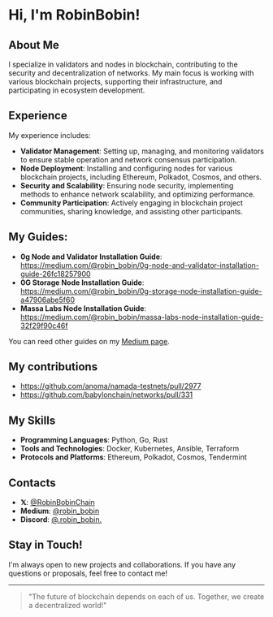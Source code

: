 # Hi, I'm RobinBobin!

## About Me
I specialize in validators and nodes in blockchain, contributing to the security and decentralization of networks. My main focus is working with various blockchain projects, supporting their infrastructure, and participating in ecosystem development.

## Experience
My experience includes:

- **Validator Management**: Setting up, managing, and monitoring validators to ensure stable operation and network consensus participation.
- **Node Deployment**: Installing and configuring nodes for various blockchain projects, including Ethereum, Polkadot, Cosmos, and others.
- **Security and Scalability**: Ensuring node security, implementing methods to enhance network scalability, and optimizing performance.
- **Community Participation**: Actively engaging in blockchain project communities, sharing knowledge, and assisting other participants.

## My Guides:
- **0g Node and Validator Installation Guide**: https://medium.com/@robin_bobin/0g-node-and-validator-installation-guide-26fc18257900
- **0G Storage Node Installation Guide**: https://medium.com/@robin_bobin/0g-storage-node-installation-guide-a47906abe5f60
- **Massa Labs Node Installation Guide**: https://medium.com/@robin_bobin/massa-labs-node-installation-guide-32f29f90c46f

You can reed other guides on my [Medium page](https://medium.com/@robin_bobin).

## My contributions
- https://github.com/anoma/namada-testnets/pull/2977
- https://github.com/babylonchain/networks/pull/331

## My Skills
- **Programming Languages**: Python, Go, Rust
- **Tools and Technologies**: Docker, Kubernetes, Ansible, Terraform
- **Protocols and Platforms**: Ethereum, Polkadot, Cosmos, Tendermint

## Contacts
- **𝕏**: [@RobinBobinChain](https://x.com/RobinBobinChain)
- **Medium**: [@robin_bobin](https://medium.com/@robin_bobin)
- **Discord**: [@.robin_bobin.](https://discord.com/users/960318043198722079)

## Stay in Touch!
I'm always open to new projects and collaborations. If you have any questions or proposals, feel free to contact me!

---

> "The future of blockchain depends on each of us. Together, we create a decentralized world!"
